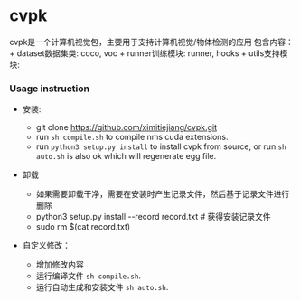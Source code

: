 # cvpk

cvpk是一个计算机视觉包，主要用于支持计算机视觉/物体检测的应用
包含内容：
    + dataset数据集类: coco, voc
    + runner训练模块: runner, hooks
    + utils支持模块:


### Usage instruction
+ 安装:
    + git clone https://github.com/ximitiejiang/cvpk.git
    + run `sh compile.sh` to compile nms cuda extensions.
    + run `python3 setup.py install`  to install cvpk from source, or run `sh auto.sh` is also ok which will regenerate egg file. 
+ 卸载
    + 如果需要卸载干净，需要在安装时产生记录文件，然后基于记录文件进行删除
    + python3 setup.py install --record record.txt  # 获得安装记录文件
    + sudo rm $(cat record.txt)
    
+ 自定义修改：
    + 增加修改内容
    + 运行编译文件 `sh compile.sh`.
    + 运行自动生成和安装文件 `sh auto.sh`.


    